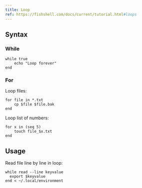 ```yaml
---
title: Loop
ref: https://fishshell.com/docs/current/tutorial.html#loops
---
```


## Syntax

### While

```fish
while true
    echo "Loop forever"
end
```

### For

Loop files:

```fish
for file in *.txt
    cp $file $file.bak
end
```

Loop list of numbers:

```fish
for x in (seq 5)
    touch file_$x.txt
end
```

## Usage

Read file line by line in loop:

```fish
while read --line keyvalue
  export $keyvalue
end < ~/.local/environment
```
